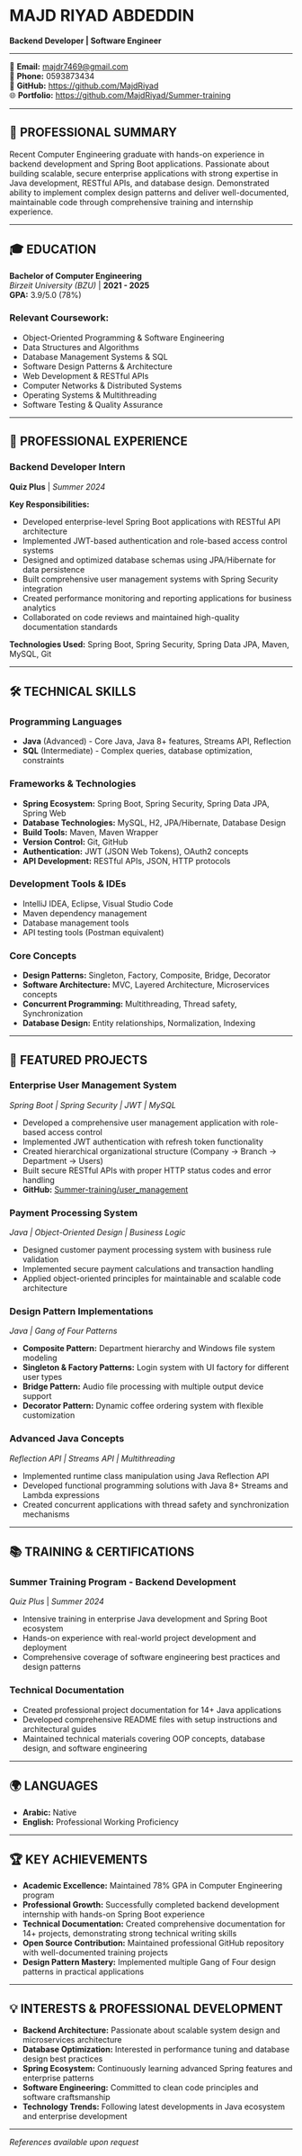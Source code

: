 # MAJD RIYAD ABDEDDIN
**Backend Developer | Software Engineer**

---

📧 **Email:** majdr7469@gmail.com  
📱 **Phone:** 0593873434  
🔗 **GitHub:** https://github.com/MajdRiyad  
🌐 **Portfolio:** https://github.com/MajdRiyad/Summer-training  

---

## 🎯 PROFESSIONAL SUMMARY

Recent Computer Engineering graduate with hands-on experience in backend development and Spring Boot applications. Passionate about building scalable, secure enterprise applications with strong expertise in Java development, RESTful APIs, and database design. Demonstrated ability to implement complex design patterns and deliver well-documented, maintainable code through comprehensive training and internship experience.

---

## 🎓 EDUCATION

**Bachelor of Computer Engineering**  
*Birzeit University (BZU)* | **2021 - 2025**  
**GPA:** 3.9/5.0 (78%)

### Relevant Coursework:
- Object-Oriented Programming & Software Engineering
- Data Structures and Algorithms
- Database Management Systems & SQL
- Software Design Patterns & Architecture
- Web Development & RESTful APIs
- Computer Networks & Distributed Systems
- Operating Systems & Multithreading
- Software Testing & Quality Assurance

---

## 💼 PROFESSIONAL EXPERIENCE

### **Backend Developer Intern**
**Quiz Plus** | *Summer 2024*

**Key Responsibilities:**
- Developed enterprise-level Spring Boot applications with RESTful API architecture
- Implemented JWT-based authentication and role-based access control systems
- Designed and optimized database schemas using JPA/Hibernate for data persistence
- Built comprehensive user management systems with Spring Security integration
- Created performance monitoring and reporting applications for business analytics
- Collaborated on code reviews and maintained high-quality documentation standards

**Technologies Used:** Spring Boot, Spring Security, Spring Data JPA, Maven, MySQL, Git

---

## 🛠️ TECHNICAL SKILLS

### **Programming Languages**
- **Java** (Advanced) - Core Java, Java 8+ features, Streams API, Reflection
- **SQL** (Intermediate) - Complex queries, database optimization, constraints

### **Frameworks & Technologies**
- **Spring Ecosystem:** Spring Boot, Spring Security, Spring Data JPA, Spring Web
- **Database Technologies:** MySQL, H2, JPA/Hibernate, Database Design
- **Build Tools:** Maven, Maven Wrapper
- **Version Control:** Git, GitHub
- **Authentication:** JWT (JSON Web Tokens), OAuth2 concepts
- **API Development:** RESTful APIs, JSON, HTTP protocols

### **Development Tools & IDEs**
- IntelliJ IDEA, Eclipse, Visual Studio Code
- Maven dependency management
- Database management tools
- API testing tools (Postman equivalent)

### **Core Concepts**
- **Design Patterns:** Singleton, Factory, Composite, Bridge, Decorator
- **Software Architecture:** MVC, Layered Architecture, Microservices concepts
- **Concurrent Programming:** Multithreading, Thread safety, Synchronization
- **Database Design:** Entity relationships, Normalization, Indexing

---

## 🚀 FEATURED PROJECTS

### **Enterprise User Management System**
*Spring Boot | Spring Security | JWT | MySQL*
- Developed a comprehensive user management application with role-based access control
- Implemented JWT authentication with refresh token functionality
- Created hierarchical organizational structure (Company → Branch → Department → Users)
- Built secure RESTful APIs with proper HTTP status codes and error handling
- **GitHub:** [Summer-training/user_management](https://github.com/MajdRiyad/Summer-training)

### **Payment Processing System**
*Java | Object-Oriented Design | Business Logic*
- Designed customer payment processing system with business rule validation
- Implemented secure payment calculations and transaction handling
- Applied object-oriented principles for maintainable and scalable code architecture

### **Design Pattern Implementations**
*Java | Gang of Four Patterns*
- **Composite Pattern:** Department hierarchy and Windows file system modeling
- **Singleton & Factory Patterns:** Login system with UI factory for different user types
- **Bridge Pattern:** Audio file processing with multiple output device support
- **Decorator Pattern:** Dynamic coffee ordering system with flexible customization

### **Advanced Java Concepts**
*Reflection API | Streams API | Multithreading*
- Implemented runtime class manipulation using Java Reflection API
- Developed functional programming solutions with Java 8+ Streams and Lambda expressions
- Created concurrent applications with thread safety and synchronization mechanisms

---

## 📚 TRAINING & CERTIFICATIONS

### **Summer Training Program - Backend Development**
*Quiz Plus* | *Summer 2024*
- Intensive training in enterprise Java development and Spring Boot ecosystem
- Hands-on experience with real-world project development and deployment
- Comprehensive coverage of software engineering best practices and design patterns

### **Technical Documentation**
- Created professional project documentation for 14+ Java applications
- Developed comprehensive README files with setup instructions and architectural guides
- Maintained technical materials covering OOP concepts, database design, and software engineering

---

## 🌍 LANGUAGES

- **Arabic:** Native
- **English:** Professional Working Proficiency

---

## 🏆 KEY ACHIEVEMENTS

- **Academic Excellence:** Maintained 78% GPA in Computer Engineering program
- **Professional Growth:** Successfully completed backend development internship with hands-on Spring Boot experience
- **Technical Documentation:** Created comprehensive documentation for 14+ projects, demonstrating strong technical writing skills
- **Open Source Contribution:** Maintained professional GitHub repository with well-documented training projects
- **Design Pattern Mastery:** Implemented multiple Gang of Four design patterns in practical applications

---

## 💡 INTERESTS & PROFESSIONAL DEVELOPMENT

- **Backend Architecture:** Passionate about scalable system design and microservices architecture
- **Database Optimization:** Interested in performance tuning and database design best practices
- **Spring Ecosystem:** Continuously learning advanced Spring features and enterprise patterns
- **Software Engineering:** Committed to clean code principles and software craftsmanship
- **Technology Trends:** Following latest developments in Java ecosystem and enterprise development

---

*References available upon request*
